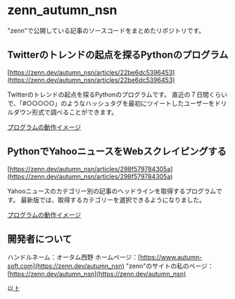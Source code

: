 # zenn_autumn_nsn
"zenn"で公開している記事のソースコードをまとめたリポジトリです。

## Twitterのトレンドの起点を探るPythonのプログラム
[https://zenn.dev/autumn_nsn/articles/22be6dc5396453](https://zenn.dev/autumn_nsn/articles/22be6dc5396453)

Twitterのトレンドの起点を探るPythonのプログラムです。
直近の７日間くらいで、「#○○○○○」のようなハッシュタグを最初にツイートしたユーザーをドリルダウン形式で調べることができます。

[プログラムの動作イメージ](images/twitter_trend_root.png)

## PythonでYahooニュースをWebスクレイピングする
[https://zenn.dev/autumn_nsn/articles/298f579784305a](https://zenn.dev/autumn_nsn/articles/298f579784305a)

Yahooニュースのカテゴリー別の記事のヘッドラインを取得するプログラムです。
最新版では、取得するカテゴリーを選択できるようになりました。

[プログラムの動作イメージ](images/yahoo_news.png)


## 開発者について
ハンドルネーム：オータム西野
ホームページ：[https://www.autumn-soft.com](https://zenn.dev/autumn_nsn)
"zenn"のサイトの私のページ：[https://zenn.dev/autumn_nsn](https://zenn.dev/autumn_nsn)

以上
